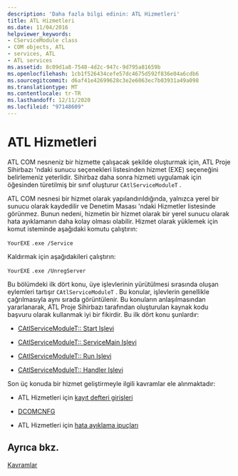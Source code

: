 ```yaml
---
description: 'Daha fazla bilgi edinin: ATL Hizmetleri'
title: ATL Hizmetleri
ms.date: 11/04/2016
helpviewer_keywords:
- CServiceModule class
- COM objects, ATL
- services, ATL
- ATL services
ms.assetid: 8c09d1a8-7548-4d2c-947c-9d795a81659b
ms.openlocfilehash: 1cb1f526434cefe57dc4675d592f836e04a6cdb6
ms.sourcegitcommit: d6af41e42699628c3e2e6063ec7b03931a49a098
ms.translationtype: MT
ms.contentlocale: tr-TR
ms.lasthandoff: 12/11/2020
ms.locfileid: "97148609"
---
```

# <a name="atl-services"></a>ATL Hizmetleri

ATL COM nesneniz bir hizmette çalışacak şekilde oluşturmak için, ATL Proje Sihirbazı 'ndaki sunucu seçenekleri listesinden hizmet (EXE) seçeneğini belirlemeniz yeterlidir. Sihirbaz daha sonra hizmeti uygulamak için öğesinden türetilmiş bir sınıf oluşturur `CAtlServiceModuleT` .

ATL COM nesnesi bir hizmet olarak yapılandırıldığında, yalnızca yerel bir sunucu olarak kaydedilir ve Denetim Masası 'ndaki Hizmetler listesinde görünmez. Bunun nedeni, hizmetin bir hizmet olarak bir yerel sunucu olarak hata ayıklamanın daha kolay olması olabilir. Hizmet olarak yüklemek için komut isteminde aşağıdaki komutu çalıştırın:

`YourEXE` `.exe /Service`

Kaldırmak için aşağıdakileri çalıştırın:

`YourEXE` `.exe /UnregServer`

Bu bölümdeki ilk dört konu, üye işlevlerinin yürütülmesi sırasında oluşan eylemleri tartışır `CAtlServiceModuleT` . Bu konular, işlevlerin genellikle çağrılmasıyla aynı sırada görüntülenir. Bu konuların anlaşılmasından yararlanarak, ATL Proje Sihirbazı tarafından oluşturulan kaynak kodu başvuru olarak kullanmak iyi bir fikirdir. Bu ilk dört konu şunlardır:

- [CAtlServiceModuleT:: Start Işlevi](../atl/reference/catlservicemodulet-class.md#start)

- [CAtlServiceModuleT:: ServiceMain Işlevi](../atl/reference/catlservicemodulet-class.md#servicemain)

- [CAtlServiceModuleT:: Run Işlevi](../atl/reference/catlservicemodulet-class.md#run)

- [CAtlServiceModuleT:: Handler Işlevi](../atl/reference/catlservicemodulet-class.md#handler)

Son üç konuda bir hizmet geliştirmeyle ilgili kavramlar ele alınmaktadır:

- ATL Hizmetleri için [kayıt defteri girişleri](../atl/registry-entries.md)

- [DCOMCNFG](../atl/dcomcnfg.md)

- ATL Hizmetleri için [hata ayıklama ipuçları](../atl/debugging-tips.md)

## <a name="see-also"></a>Ayrıca bkz.

[Kavramlar](../atl/active-template-library-atl-concepts.md)
